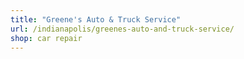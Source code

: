 ```yaml
---
title: "Greene's Auto & Truck Service"
url: /indianapolis/greenes-auto-and-truck-service/
shop: car repair
---
```

